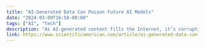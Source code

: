 ```yaml
---
title: "AI-Generated Data Can Poison Future AI Models"
date: "2024-03-09T16:58-08:00"
tags: ["AI", "tech"]
description: "As AI-generated content fills the Internet, it’s corrupting the training data for models to come. What happens when AI eats itself?"
link: https://www.scientificamerican.com/article/ai-generated-data-can-poison-future-ai-models/
---
```

